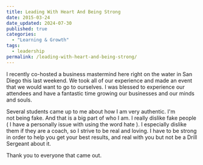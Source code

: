 ```yaml
---
title: Leading With Heart And Being Strong
date: 2015-03-24
date_updated: 2024-07-30
published: true
categories:
  - "Learning & Growth"
tags:
  - leadership
permalink: /leading-with-heart-and-being-strong/
---
```

I recently co-hosted a business mastermind here right on the water in San Diego this last weekend. We took all of our experience and made an event that we would want to go to ourselves. I was blessed to experience our attendees and have a fantastic time growing our businesses and our minds and souls.

Several students came up to me about how I am very authentic. I'm not being fake. And that is a big part of who I am. I really dislike fake people ( I have a personally issue with using the word hate ). I especially dislike them if they are a coach, so I strive to be real and loving. I have to be strong in order to help you get your best results, and real with you but not be a Drill Sergeant about it. 

Thank you to everyone that came out.